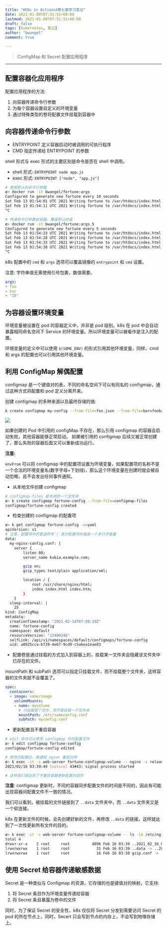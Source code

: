 ```yaml
---
title: "《K8s in Actions》第七章学习笔记"
date: 2021-01-08T07:51:51+08:00
lastmod: 2021-01-08T07:51:51+08:00
draft: false
tags: [kubernetes, 笔记]
author: "bwangel"
comment: true

---
```


> ConfigMap 和 Secret 配置应用程序
<!--more-->

---

## 配置容器化应用程序

配置应用程序的方法:

1. 向容器传递命令行参数
2. 为每个容器设置自定义的环境变量
3. 通过特殊类型的卷将配置文件挂载到容器中

## 向容器传递命令行参数

+ ENTRYPOINT 定义容器启动时被调用的可执行程序
+ CMD 指定传递给 ENTRYPOINT 的参数

shell 形式与 exec 形式的主要区别是命令是否在 shell 中调用。

+ shell 形式: `ENTRYPOINT node app.js`
+ exec 形式: `ENTRYPOINT ["node", "app.js"]`

```sh
# 使用默认的命令行参数
ø> docker run -it bwangel/fortune:args
Configured to generate new fortune every 10 seconds
Sat Feb 13 01:54:01 UTC 2021 Writing fortune to /var/htdocs/index.html
Sat Feb 13 01:54:11 UTC 2021 Writing fortune to /var/htdocs/index.html
^C

# 传递命令行参数给容器，覆盖默认的值
ø> docker run -it bwangel/fortune:args 5
Configured to generate new fortune every 5 seconds
Sat Feb 13 01:54:23 UTC 2021 Writing fortune to /var/htdocs/index.html
Sat Feb 13 01:54:28 UTC 2021 Writing fortune to /var/htdocs/index.html
Sat Feb 13 01:54:33 UTC 2021 Writing fortune to /var/htdocs/index.html
Sat Feb 13 01:54:38 UTC 2021 Writing fortune to /var/htdocs/index.html
^C
```

k8s 配置中的 `cmd` 和 `args` 选项可以覆盖镜像的 `entrypoint` 和 `cmd` 设置。

注意: 字符串值无需使用引号包裹，数值需要。

```yaml
args:
- foo
- bar
- "15"
```

## 为容器设置环境变量

环境变量被设置在 pod 的容器定义中，并非是 pod 级别。k8s 在 pod 中会自动暴露相同命名空间下 Service 的环境变量。所以环境变量可以被看作是注入的配置。

环境变量的定义中可以使用 `$(SOME_ENV)` 的形式引用其他环境变量，同样，cmd 和 args 的配置也可以引用其他环境变量。

## 利用 ConfigMap 解偶配置

configmap 是一个键值对的表，不同的命名空间下可以有同名的 configmap，通过这种方式将配置和 pod 定义分离开来。

创建 configmap 的多种来源以及最终存储的值:

```sh
k create configmap my-config --from-file=foo.json --from-file=bar=foobar.conf --from-file=config-opts/ --from-literal=some=thing
```

![](https://passage-1253400711.cos.ap-beijing.myqcloud.com//2021-02-13-112953.png)

如果创建的 Pod 中引用的 configMap 不存在，那么引用 configmap 的容器会启动失败，其他容器能够正常启动。
如果被引用的 configmap 后续又被正常创建了，那么失败的容器后面又可以重新成功运行。

__注意:__

`envFrom` 可以将 configmap 中的配置项设置为环境变量，如果配置项的名称不是一个合法的环境变量名(数字字母+下划线)，那么这个环境变量在创建时就会被自动忽略，且不会发出任何事件通知。

+ 从本地文件创建 configmap

```sh
# configmap-files 是本地的一个文件夹
ø> k create configmap fortune-config --from-file=configmap-files
configmap/fortune-config created
```

+ 检查创建的 configmap 的配置项

```sh
ø> k get configmap fortune-config -o=yaml
apiVersion: v1
# 注意，配置项中的管道符号`|`表示配置项的值是一个多行字面量
data:
  my-nginx-config.conf: |
    server {
        listen 80;
        server_name kubia.example.com;

        gzip on;
        gzip_types text/plain application/xml;

        location / {
            root /usr/share/nginx/html;
            index index.html index.htm;
        }
    }
  sleep-interval: |
    25
kind: ConfigMap
metadata:
  creationTimestamp: "2021-02-14T07:09:19Z"
  name: fortune-config
  namespace: default
  resourceVersion: "15400246"
  selfLink: /api/v1/namespaces/default/configmaps/fortune-config
  uid: a0925cca-bf39-4e67-9cd9-c5a6ea1eae83
```

+ 配置卷是通过挂载的方式加入到容器上的，挂载某一文件夹会隐藏该文件夹中已存在的文件。


mountPath 和 subPath 选项可以指定只挂载文件，而不挂载整个文件夹，这样容器的文件夹就不会覆盖了。

```yaml
spec:
  containers:
  - image: some/image
    volumeMounts:
    - name: myvolume
      # 只挂载某个文件，而不是挂载一个文件夹
      mountPath: /etc/someconfig.conf
      subPath: myconfig.conf
```

+ 更新配置且不重启容器

```sh
# edit 命令可以修改 configmap 中的配置文件
ø> k edit configmap fortune-config
configmap/fortune-config edited

# 修改完配置后，再通知 nginx 重启应用
ø> k exec -it -c web-server fortune-configmap-volume -- nginx -s reload
2021/02/16 03:39:49 [notice] 43#43: signal process started

# 这样我们就达到了不重启容器更新配置的目的
```

__注意__: configmap 更新时，不同的容器同步配置文件的时间是不同的，因此有可能出现容器间配置文件不一致的情况。


我们可以看到，被挂载的文件链接到了 `..data` 文件夹中，而 `..data` 文件夹又是一个软连接。

k8s 在更新文件的时候，会先创建好新的文件，再修改 `..data` 的链接，这样就达到了一次性更新所有文件的目的。

```sh
ø> k exec -it -c web-server fortune-configmap-volume -- ls -lA /etc/nginx/conf.d/               11:42:58 (02-16)
total 4
drwxr-xr-x    2 root     root          4096 Feb 16 03:39 ..2021_02_16_03_39_25.637552423
lrwxrwxrwx    1 root     root            31 Feb 16 03:39 ..data -> ..2021_02_16_03_39_25.637552423
lrwxrwxrwx    1 root     root            16 Feb 16 03:30 gzip.conf -> ..data/gzip.conf
```

## 使用 Secret 给容器传递敏感数据

Secret 是一种类似与 Configmap 的资源，它存储的也是键值对的映射，它支持:

1. 将 Secret 条目作为环境变量传递给容器
2. 将 Secret 条目暴露为卷中的文件

同时，为了保证 Secret 的安全性，k8s 仅仅将 Secret 分发到需要访问 Secret 的 pod 的所在节点上，同时，Secert 只会写到节点的内存上，不会写到物理存储上。

